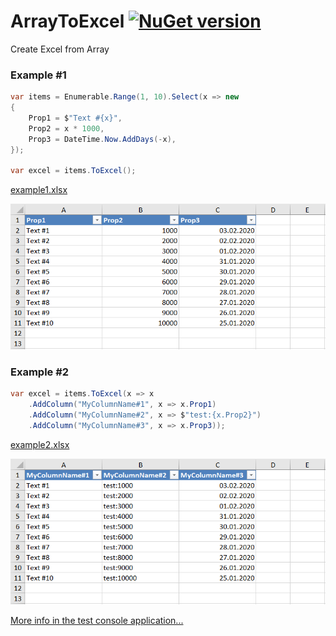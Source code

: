 # ArrayToExcel [![NuGet version](https://badge.fury.io/nu/ArrayToExcel.svg)](http://badge.fury.io/nu/ArrayToExcel)
Create Excel from Array

### Example #1

```C#
var items = Enumerable.Range(1, 10).Select(x => new
{
    Prop1 = $"Text #{x}",
    Prop2 = x * 1000,
    Prop3 = DateTime.Now.AddDays(-x),
});

var excel = items.ToExcel();
```

[example1.xlsx](Examples/example1.xlsx?raw=true)

![](/Examples/example1.png)


### Example #2

```C#
var excel = items.ToExcel(x => x
    .AddColumn("MyColumnName#1", x => x.Prop1)
    .AddColumn("MyColumnName#2", x => $"test:{x.Prop2}")
    .AddColumn("MyColumnName#3", x => x.Prop3));
```

[example2.xlsx](Examples/example2.xlsx?raw=true)

![](/Examples/example2.png)


[More info in the test console application...](TestConsoleApp/Program.cs)
